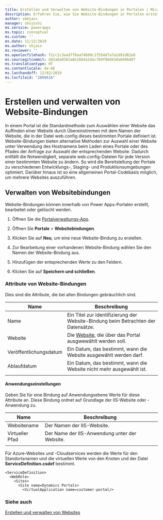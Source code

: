 ```yaml
---
title: Erstellen und Verwalten von Website-Bindungen in Portalen | MicrosoftDocs
description: Erfahren Sie, wie Sie Website-Bindungen in Portalen erstellen und verwalten.
author: sbmjais
manager: shujoshi
ms.service: powerapps
ms.topic: conceptual
ms.custom: ''
ms.date: 11/12/2019
ms.author: shjais
ms.reviewer: ''
ms.openlocfilehash: f2cc1c3aad7f8aaf4b9dc1f554d7a7a1d91d62e8
ms.sourcegitcommit: dd2a8a0362a8e1b64a1dac7b9f98d43da8d0bd87
ms.translationtype: HT
ms.contentlocale: de-DE
ms.lasthandoff: 12/02/2019
ms.locfileid: "2866616"
---
```

# <a name="create-and-manage-website-bindings"></a>Erstellen und verwalten von Website-Bindungen

In einem Portal ist die Standardmethode zum Auswählen einer Website das Auffinden einer Website durch Übereinstimmen mit dem Namen der Website, die in der Datei web.config dieses bestimmten Portale definiert ist. Website-Bindungen bieten alternative Methoden zur Auswahl einer Website unter Verwendung des Hostnamens beim Laden eines Portale oder des Pfades der Anfrage zur Auswahl der entsprechenden Website. Dadurch entfällt die Notwendigkeit, separate web.config-Dateien für jede Version einer bestimmten Website zu ändern. So wird die Bereitstellung der Portale zu verschiedenen Entwicklungs-, Staging- und Produktionsumgebungen optimiert. Darüber hinaus ist so eine allgemeinen Portal-Codebasis möglich, um mehrere Websites auszuführen.

## <a name="manage-website-bindings"></a>Verwalten von Websitebindungen

Website-Bindungen können innerhalb von Power Apps-Portalen erstellt, bearbeitet oder gelöscht werden. 

1. Öffnen Sie die [Portalverwaltungs-App](configure-portal.md).

2. Öffnen Sie **Portale** > **Websitebindungen**.

3. Klicken Sie auf **Neu**, um eine neue Website-Bindung zu erstellen.

4. Zur Bearbeitung einer vorhandenen Website-Bindung wählen Sie den Namen der Website-Bindung aus.

5. Hinzufügen der entsprechenden Werte zu den Feldern.

6. Klicken Sie auf **Speichern und schließen**.

### <a name="website-binding-attributes"></a>Attribute von Website-Bindungen

Dies sind die Attribute, die bei allen Bindungen gebräuchlich sind.

|Name|Beschreibung|
|-----|----------|
|Name| Ein Titel zur Identifizierung der Website-Bindung beim Betrachten der Datensätze.|
|Website|Die [Website](websites.md), die über das Portal ausgwewählt werden soll.|
|Veröffentlichungsdatum|Ein Datum, das bestimmt, wann die Website ausgewählt werden darf.|
|Ablaufdatum|Ein Datum, das bestimmt, wann die Website nicht mehr ausgewählt ist.|
|||

#### <a name="application-settings"></a>Anwendungseinstellungen

Geben Sie für eine Bindung auf Anwendungsebene Werte für diese Attribute an. Diese Bindung ordnet auf Grundlage der IIS-Website oder -Anwendung zu.

|Name|Beschreibung|
|-----|----------|
|Websitename|Der Namen der IIS-Website.|
|Virtueller Pfad|Der Name der IIS-Anwendung unter der Website.|
|||

Für Azure-Websites und -Cloudservices werden die Werte für den Standortsnamen und die virtuellen Werte von den Knoten <Site> und <VirtualApplication> der Datei **ServiceDefinition.csdef** bestimmt.

```
<ServiceDefinition>
  <WebRole>
    <Sites>
      <Site name=Dynamics Portals>
        <VirtualApplication name=customer-portal/>
```

### <a name="see-also"></a>Siehe auch
[Erstellen und verwalten von Websites](websites.md)
